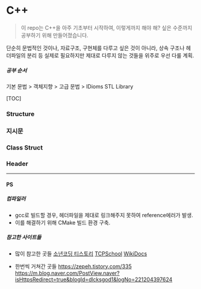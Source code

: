 # C++

> 이 repo는 C++을 아주 기초부터 시작하여, 이렇게까지 해야 해? 싶은 수준까지 공부하기 위해 만들어졌습니다.

단순히 문법적인 것이나, 자료구조, 구현체를 다루고 싶은 것이 아니라,
상속 구조나 헤더파일의 분리 등 실제로 필요하지만 제대로 다루지 않는 것들을 위주로 우선 다룰 계획.

##### 공부 순서
기본 문법 > 객체지향 > 고급 문법 > IDioms
STL Library


[TOC]

### Structure

### 지시문

### Class Struct

### Header

---
#### PS
##### 컴파일러
- gcc로 빌드할 경우, 헤더파일을 제대로 링크해주지 못하여 reference에러가 발생.
- 이를 해결하기 위해 CMake 빌드 환경 구축.


##### 참고한 사이트들

- 많이 참고한 곳들
[소년코딩 티스토리](https://boycoding.tistory.com)
[TCPSchool](http://www.tcpschool.com/c/c_prepro_macroFunc)
[WikiDocs](https://wikidocs.net/46945)

- 한번씩 거쳐간 곳들
https://zepeh.tistory.com/335
https://m.blog.naver.com/PostView.naver?isHttpsRedirect=true&blogId=dlcksgod1&logNo=221204397624
